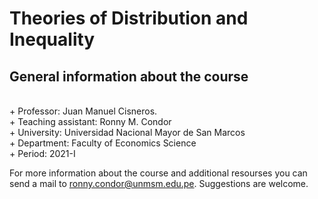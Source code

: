 # Theories of Distribution and Inequality

## General information about the course
<br />
+ Professor: Juan Manuel Cisneros.
<br />
+ Teaching assistant: Ronny M. Condor
<br />
+ University: Universidad Nacional Mayor de San Marcos
<br />
+ Department: Faculty of Economics Science
<br />
+ Period: 2021-I
<br />

For more information about the course and additional resourses you can send a mail to ronny.condor@unmsm.edu.pe. Suggestions are welcome.
<br />
